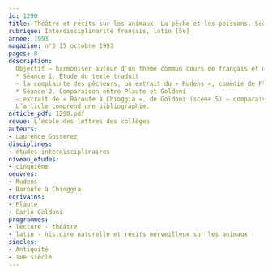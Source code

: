 ```yaml
---
id: 1290
title: Théâtre et récits sur les animaux. La pêche et les poissons. Séquence (1/2) 
rubrique: Interdisciplinarité français, latin [5e]
annee: 1993
magazine: n°3 15 octobre 1993
pages: 8
description: 
  Objectif – harmoniser autour d’un thème commun cours de français et de latin (six séances)
  * Séance 1. Étude du texte traduit
  – la complainte des pêcheurs, un extrait du « Rudens », comédie de Plaute – questions pour l’explication de texte, corrections et sujet de rédaction
  * Séance 2. Comparaison entre Plaute et Goldoni
  – extrait de « Baroufe à Chioggia », de Goldoni (scène 5) – comparaison du texte de Plaute et de l’extrait de Goldoni, corrections, exercice d’écriture
  L’article comprend une bibliographie.
article_pdf: 1290.pdf
revue: L’école des lettres des collèges
auteurs:
- Laurence Gosserez
disciplines:
- études interdisciplinaires
niveau_etudes:
- cinquième
oeuvres:
- Rudens
- Baroufe à Chioggia
ecrivains:
- Plaute
- Carlo Goldoni
programmes:
- lecture - théâtre
- latin - histoire naturelle et récits merveilleux sur les animaux
siecles:
- Antiquité
- 18e siècle
---
```

